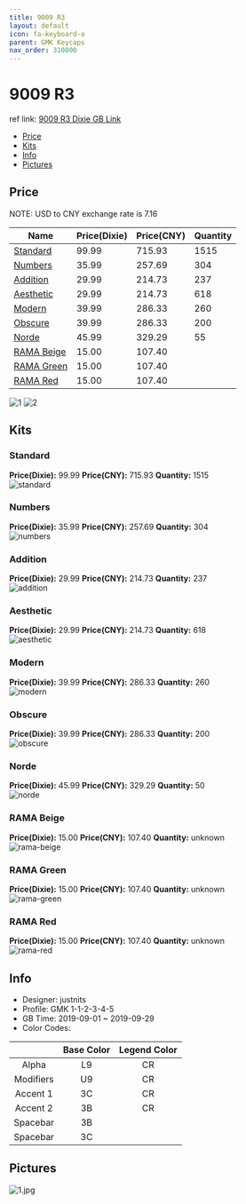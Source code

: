 ```yaml
---
title: 9009 R3 
layout: default
icon: fa-keyboard-o
parent: GMK Keycaps
nav_order: 310800
---
```


# 9009 R3 

ref link: [9009 R3 Dixie GB Link](https://dixiemech.store/collections/gmk-9009-round-3/products/gmk-9009-round-3)  

* [Price](#price)  
* [Kits](#kits)  
* [Info](#info)  
* [Pictures](#pictures)  


## Price  
NOTE: USD to CNY exchange rate is 7.16

| Name          | Price(Dixie)    |  Price(CNY) | Quantity |
| ------------- | ------------ |  ---------- | -------- |
|[Standard](#standard)|99.99|715.93|1515|
|[Numbers](#numbers)|35.99|257.69|304|
|[Addition](#addition)|29.99|214.73|237|
|[Aesthetic](#aesthetic)|29.99|214.73|618|
|[Modern](#modern)|39.99|286.33|260|
|[Obscure](#obscure)|39.99|286.33|200|
|[Norde](#norde)|45.99|329.29|55|
|[RAMA Beige](#rama-beige)|15.00|107.40||
|[RAMA Green](#rama-green)|15.00|107.40||
|[RAMA Red](#rama-red)|15.00|107.40||


<img src="{{ 'assets/images/gmk-keycaps/9009r3/progress1.png' | relative_url }}" alt="1" class="image featured">
<img src="{{ 'assets/images/gmk-keycaps/9009r3/progress2.png' | relative_url }}" alt="2" class="image featured">

## Kits  
### Standard  
**Price(Dixie):** 99.99    **Price(CNY):** 715.93    **Quantity:** 1515  
<img src="{{ 'assets/images/gmk-keycaps/9009r3/kits_pics/standard.jpg' | relative_url }}" alt="standard" class="image featured">

### Numbers  
**Price(Dixie):** 35.99    **Price(CNY):** 257.69    **Quantity:** 304  
<img src="{{ 'assets/images/gmk-keycaps/9009r3/kits_pics/numbers.jpg' | relative_url }}" alt="numbers" class="image featured">

### Addition  
**Price(Dixie):** 29.99    **Price(CNY):** 214.73    **Quantity:** 237  
<img src="{{ 'assets/images/gmk-keycaps/9009r3/kits_pics/addition.jpg' | relative_url }}" alt="addition" class="image featured">

### Aesthetic  
**Price(Dixie):** 29.99    **Price(CNY):** 214.73    **Quantity:** 618  
<img src="{{ 'assets/images/gmk-keycaps/9009r3/kits_pics/aesthetic.jpg' | relative_url }}" alt="aesthetic" class="image featured">

### Modern  
**Price(Dixie):** 39.99    **Price(CNY):** 286.33    **Quantity:** 260  
<img src="{{ 'assets/images/gmk-keycaps/9009r3/kits_pics/modern.jpg' | relative_url }}" alt="modern" class="image featured">

### Obscure  
**Price(Dixie):** 39.99    **Price(CNY):** 286.33    **Quantity:** 200  
<img src="{{ 'assets/images/gmk-keycaps/9009r3/kits_pics/obscure.jpg' | relative_url }}" alt="obscure" class="image featured">

### Norde  
**Price(Dixie):** 45.99    **Price(CNY):** 329.29    **Quantity:** 50  
<img src="{{ 'assets/images/gmk-keycaps/9009r3/kits_pics/norde.jpg' | relative_url }}" alt="norde" class="image featured">

### RAMA Beige  
**Price(Dixie):** 15.00    **Price(CNY):** 107.40    **Quantity:** unknown  
<img src="{{ 'assets/images/gmk-keycaps/9009r3/kits_pics/rama-beige.png' | relative_url }}" alt="rama-beige" class="image featured">

### RAMA Green  
**Price(Dixie):** 15.00    **Price(CNY):** 107.40    **Quantity:** unknown  
<img src="{{ 'assets/images/gmk-keycaps/9009r3/kits_pics/rama-green.png' | relative_url }}" alt="rama-green" class="image featured">

### RAMA Red  
**Price(Dixie):** 15.00    **Price(CNY):** 107.40    **Quantity:** unknown  
<img src="{{ 'assets/images/gmk-keycaps/9009r3/kits_pics/rama-red.png' | relative_url }}" alt="rama-red" class="image featured">


## Info  
* Designer: justnits   
* Profile: GMK 1-1-2-3-4-5  
* GB Time: 2019-09-01 ~ 2019-09-29
* Color Codes:  

| |Base Color     | Legend Color
| :-------------: | :-------------: | :------------:
|Alpha|L9|CR
|Modifiers|U9|CR
|Accent 1|3C|CR
|Accent 2|3B|CR
|Spacebar|3B|
|Spacebar|3C|

## Pictures  
<img src="{{ 'assets/images/gmk-keycaps/9009r3/rendering_pics/1.jpg' | relative_url }}" alt="1.jpg" class="image featured">
